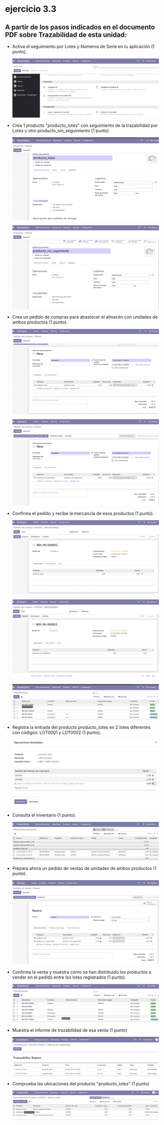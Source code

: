 # ejercicio 3.3

## A partir de los pasos indicados en el documento PDF sobre Trazabilidad de esta unidad:

- Activa el seguimiento por Lotes y Números de Serie en tu aplicación (1 punto),

     ![](./assets/punto%201%20actividad%203_3.png)


- Crea 1 producto "producto_lotes" con seguimiento de la trazabilidad por Lotes y otro producto_sin_seguimiento (1 punto)

     ![](./assets/punto2%20ctividad%203_3.png)

     ![](./assets/punto%202_1%20actividad%203_3.png)


- Crea un pedido de compras para abastecer el almacén con unidades de ambos productos (1 punto). 

     ![](./assets/punto%203%20actividad%203_3.png)

     ![](./assets/punto%203_1%20actividad%203_3.png)

- Confirma el pedido y recibe la mercancía de esos productos (1 punto).

     ![](./assets/punto%204%20actividad%203_3.png)

     ![](./assets/pnto%204_1%20actividad%203_3.png)

     ![](./assets/punto%204_2%20actividad%203_3.png)

    

-  Registra la entrada del producto producto_lotes en 2 lotes diferentes con códigos: LOT0001 y LOT0002 (1 punto). 

    ![](./assets/punto%205%20actividad%203_3.png)

- Consulta el inventario (1 punto).

     ![](./assets/punto%206%20actividad%203_3.png)

- Prepara ahora un pedido de ventas de unidades de ambos productos (1 punto).

     ![](./assets/punto%207%20actividad%203_3.png)

- Confirma la venta y muestra cómo se han distribuido los productos a vender en el pedido entre los lotes registrados (1 punto). 

     ![](./assets/punto%208%20actividad%203_3.png)

- Muestra el informe de trazabilidad de esa venta (1 punto)

     ![](./assets/punto%209%20actividad%203_3.png)

- Comprueba las ubicaciones del producto "producto_lotes" (1 punto)

     ![](./assets/punto%2010%20actividad%203_3.png)
